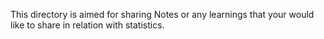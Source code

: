 This directory is aimed for sharing Notes or any learnings that your would like to share in relation with statistics.
